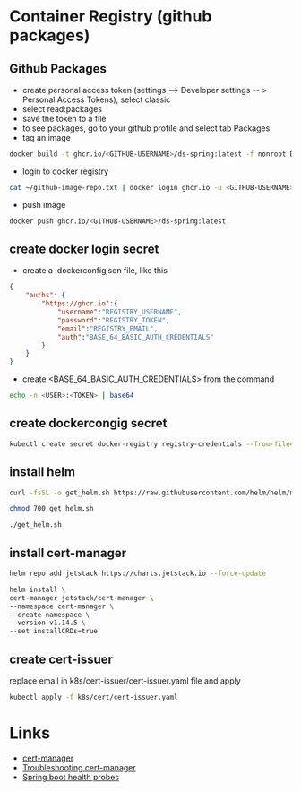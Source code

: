 # Container Registry (github packages)

## Github Packages
* create personal access token (settings --> Developer settings -- > Personal Access Tokens), select classic
* select read:packages
* save the token to a file
* to see packages, go to your github profile and select tab Packages
* tag an image
```bash
docker build -t ghcr.io/<GITHUB-USERNAME>/ds-spring:latest -f nonroot.Dockerfile .
```
* login to docker registry
```bash
cat ~/github-image-repo.txt | docker login ghcr.io -u <GITHUB-USERNAME> --password-stdin
```
* push image
```bash
docker push ghcr.io/<GITHUB-USERNAME>/ds-spring:latest
```
## create docker login secret

* create a .dockerconfigjson file, like this
```json
{
    "auths": {
        "https://ghcr.io":{
            "username":"REGISTRY_USERNAME",
            "password":"REGISTRY_TOKEN",
            "email":"REGISTRY_EMAIL",
            "auth":"BASE_64_BASIC_AUTH_CREDENTIALS"
    	}
    }
}
```


* create <BASE_64_BASIC_AUTH_CREDENTIALS> from the command
```bash
echo -n <USER>:<TOKEN> | base64
```

## create dockercongig secret
```bash
kubectl create secret docker-registry registry-credentials --from-file=.dockerconfigjson=.dockerconfig.json
```

## install helm

```bash
curl -fsSL -o get_helm.sh https://raw.githubusercontent.com/helm/helm/main/scripts/get-helm-3

chmod 700 get_helm.sh

./get_helm.sh
```
## install cert-manager

```bash
helm repo add jetstack https://charts.jetstack.io --force-update

helm install \
cert-manager jetstack/cert-manager \
--namespace cert-manager \
--create-namespace \
--version v1.14.5 \
--set installCRDs=true
```

## create cert-issuer

replace email in k8s/cert-issuer/cert-issuer.yaml file and apply
```bash
kubectl apply -f k8s/cert/cert-issuer.yaml
```


# Links
* [cert-manager](https://cert-manager.io/docs/installation/helm/)
* [Troubleshooting cert-manager](https://cert-manager.io/docs/troubleshooting/)
* [Spring boot health probes](https://www.baeldung.com/spring-liveness-readiness-probes)